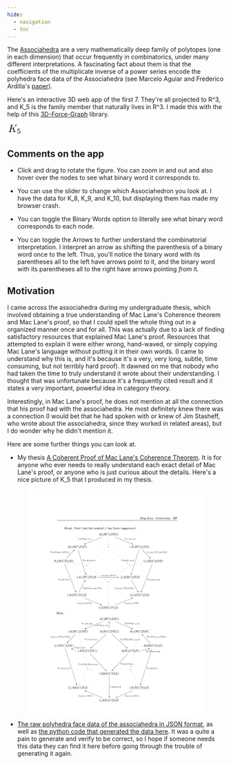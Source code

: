 ```yaml
---
hide:
  - navigation
  - toc
---
```


The [Associahedra](https://en.wikipedia.org/wiki/Associahedron) are a very mathematically deep family of polytopes (one in each dimension) that occur frequently in combinatorics, under many different interpretations. A fascinating fact about them is that the coefficients of the multiplicate inverse of a power series encode the polyhedra face data of the Associahedra (see Marcelo Aguiar and Frederico Ardilla's [paper](https://arxiv.org/abs/1709.07504)).

Here's an interactive 3D web app of the first 7. They're all projected to R^3, and K_5 is the family member that naturally lives in R^3. I made this with the help of this [3D-Force-Graph](https://github.com/vasturiano/3d-force-graph) library.

<script src="https://unpkg.com/three"></script>
<script src="https://unpkg.com/dat.gui@0.7.7/build/dat.gui.js"></script>
<script src="https://unpkg.com/3d-force-graph@1.72.3/dist/3d-force-graph.min.js"></script>

<div class = "wrapper">
    <div id="gui"></div>
    <div id="3d-graph"></div>
    <div id="info">
        <div>
            <img id="K_n" src="./imgs/K_n/k_5.jpg" style="width:35px"/>
        </div>
        <div id = "graph-data"></div> 
    </div>
</div>
<script src="associahedron.js"></script>

## Comments on the app
* Click and drag to rotate the figure. You can zoom in and out and also hover over the nodes to see what binary word it corresponds to. 

* You can use the slider to change which Associahedron you look at. I have the data for K_8, K_9, and K_10, but displaying them has made my browser crash.

* You can toggle the Binary Words option to literally see what binary word corresponds to each node.

* You can toggle the Arrows to further understand the combinatorial interpretation. I interpret an arrow as shifting the parenthesis of a binary word once to the left. Thus, you'll notice the binary word with its parentheses all to the left have arrows point *to* it, and the binary word with its parentheses all to the right have arrows pointing *from* it. 


## Motivation
I came across the associahedra during my undergraduate thesis, which involved obtaining a true understanding of Mac Lane's Coherence theorem and Mac Lane's proof, so that I could spell the whole thing out in a organized manner once and for all. This was actually due to a lack of finding satisfactory resources that explained Mac Lane's proof. Resources that attempted to explain it were either wrong, hand-waved, or simply copying Mac Lane's language without putting it in their own words. (I came to understand why this is, and it's because it's a very, very long, subtle, time consuming, but not terribly hard proof). It dawned on me that nobody who had taken the time to truly understand it wrote about their understanding. I thought that was unfortunate because it's a frequently cited result and it states a very important, powerful idea in category theory. 

Interestingly, in Mac Lane's proof, he does not mention at all the connection that his proof had with the associahedra. He most definitely knew there was a connection (I would bet that he had spoken with or knew of Jim Stasheff, who wrote about the associahedra, since they worked in related areas), but I do wonder why he didn't mention it.

Here are some further things you can look at.

* My thesis [A Coherent Proof of Mac Lane's Coherence Theorem](https://scholarship.claremont.edu/hmc_theses/243/). It is for anyone who ever needs to really understand each exact detail of Mac Lane's proof, or anyone who is just curious about the details. Here's a nice picture of K_5 that I produced in my thesis.

<img src="imgs/k5-1.png" style="margin: 0 auto; display: block; width: 80%;"/> 

* [The raw polyhedra face data of the associahedra in JSON format](https://github.com/ltrujello/Monoidal_Coherence_and_Binary_Words/tree/master/associahedra_in_3D/json), as well as [the python code that generated the data here](https://github.com/ltrujello/Monoidal_Coherence_and_Binary_Words/blob/master/binary_word_Class/associahedron.py). It was a quite a pain to generate and verify to be correct, so I hope if someone needs this data they can find it here before going through the trouble of generating it again.        
